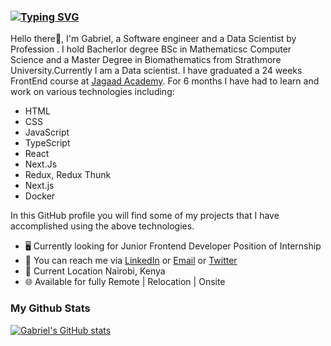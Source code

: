 ###  [![Typing SVG](https://readme-typing-svg.demolab.com/?lines=Gabriel+Data+Science+Frontend+Developer+👋+🖥💻)](https://git.io/typing-svg)
<!-- [![Typing SVG](https://readme-typing-svg.demolab.com/?lines=Hello+I'm+Gabriel+text+texte+texf;Second+line+of+text)](https://git.io/typing-svg) -->
Hello there👋,
I'm Gabriel, a Software engineer and a Data Scientist by Profession . I hold Bacherlor degree BSc in Mathematicsc Computer Science and a Master Degree in Biomathematics from Strathmore University.Currently I am a Data scientist. I have graduated a 24 weeks FrontEnd course at [Jagaad Academy](https://academy.jagaad.com/). For 6 months I have had to learn and work on various technologies including:

* HTML
* CSS
* JavaScript
* TypeScript
* React
* Next.Js
* Redux, Redux Thunk
* Next.js
* Docker

In this GitHub profile you will find some of my projects that I have accomplished using the above technologies.

* 🖥️ Currently looking for Junior Frontend Developer Position of Internship
* 🔗 You can reach me via [LinkedIn](https://www.linkedin.com/in/gabriel-macharia-343244a1/) or [Email](muthuigabriel@gmail.com) or [Twitter](https://twitter.com/muthuigabriel)
* 📍 Current Location Nairobi, Kenya
* 🌐 Available for fully Remote | Relocation | Onsite

### My Github Stats

[![Gabriel's GitHub stats](https://github-readme-stats.vercel.app/api?username=gabrielcomputerscience&count_private=true&show_icons=true&theme=dark)](https://github.com/anuraghazra/github-readme-stats)
